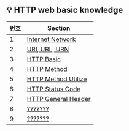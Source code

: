 ## 💡 HTTP web basic knowledge

| 번호  | Section | 
|-----|-----------------------------------------------------------------------------| 
| 1   | [Internet Network](https://github.com/injae97/cs/blob/main/Internet%20Network.txt) |  
| 2   | [URI, URL, URN](https://github.com/injae97/cs/blob/main/URI%2C%20URL%2C%20URN.txt) |  
| 3   | [HTTP Basic](https://github.com/injae97/cs/blob/main/HTTP%20Basic.txt) |  
| 4   | [HTTP Method](https://github.com/injae97/cs/blob/main/HTTP%20Method.txt) |  
| 5   | [HTTP Method Utilize](https://github.com/injae97/cs/blob/main/HTTP%20Method%20Utilize.txt) |  
| 6   | [HTTP Status Code](https://github.com/injae97/cs/blob/main/HTTP%20Status%20Code.txt) |  
| 7   | [HTTP General Header](https://github.com/injae97/cs/blob/main/HTTP%20General%20Header.txt) |  
| 8   | [???????](https://github.com/injae97/cs/blob/main/?????????.txt) |  
| 9   | [???????](https://github.com/injae97/cs/blob/main/?????????.txt) |  